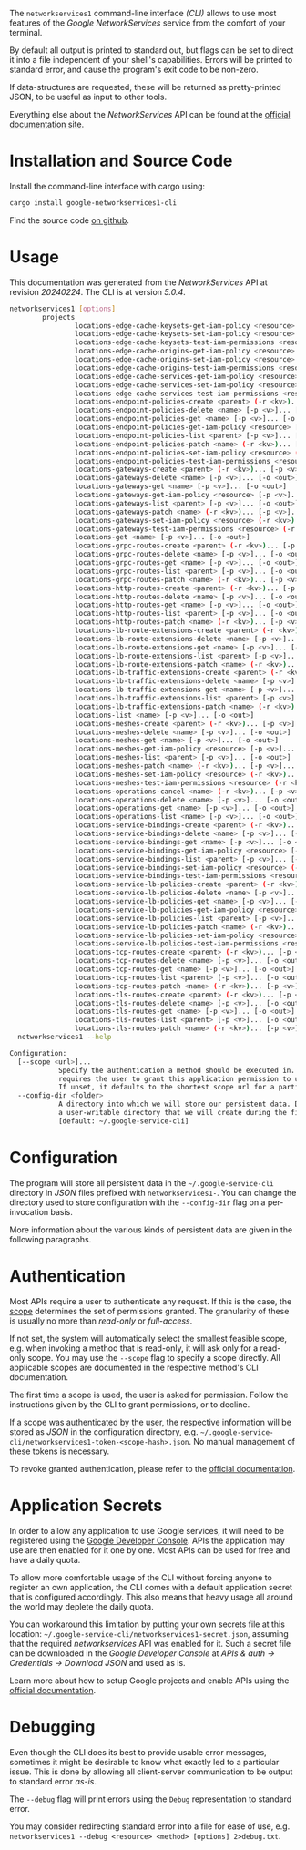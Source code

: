 <!---
DO NOT EDIT !
This file was generated automatically from 'src/generator/templates/cli/README.md.mako'
DO NOT EDIT !
-->
The `networkservices1` command-line interface *(CLI)* allows to use most features of the *Google NetworkServices* service from the comfort of your terminal.

By default all output is printed to standard out, but flags can be set to direct it into a file independent of your shell's
capabilities. Errors will be printed to standard error, and cause the program's exit code to be non-zero.

If data-structures are requested, these will be returned as pretty-printed JSON, to be useful as input to other tools.

Everything else about the *NetworkServices* API can be found at the
[official documentation site](https://cloud.google.com/networking).

# Installation and Source Code

Install the command-line interface with cargo using:

```bash
cargo install google-networkservices1-cli
```

Find the source code [on github](https://github.com/Byron/google-apis-rs/tree/main/gen/networkservices1-cli).

# Usage

This documentation was generated from the *NetworkServices* API at revision *20240224*. The CLI is at version *5.0.4*.

```bash
networkservices1 [options]
        projects
                locations-edge-cache-keysets-get-iam-policy <resource> [-p <v>]... [-o <out>]
                locations-edge-cache-keysets-set-iam-policy <resource> (-r <kv>)... [-p <v>]... [-o <out>]
                locations-edge-cache-keysets-test-iam-permissions <resource> (-r <kv>)... [-p <v>]... [-o <out>]
                locations-edge-cache-origins-get-iam-policy <resource> [-p <v>]... [-o <out>]
                locations-edge-cache-origins-set-iam-policy <resource> (-r <kv>)... [-p <v>]... [-o <out>]
                locations-edge-cache-origins-test-iam-permissions <resource> (-r <kv>)... [-p <v>]... [-o <out>]
                locations-edge-cache-services-get-iam-policy <resource> [-p <v>]... [-o <out>]
                locations-edge-cache-services-set-iam-policy <resource> (-r <kv>)... [-p <v>]... [-o <out>]
                locations-edge-cache-services-test-iam-permissions <resource> (-r <kv>)... [-p <v>]... [-o <out>]
                locations-endpoint-policies-create <parent> (-r <kv>)... [-p <v>]... [-o <out>]
                locations-endpoint-policies-delete <name> [-p <v>]... [-o <out>]
                locations-endpoint-policies-get <name> [-p <v>]... [-o <out>]
                locations-endpoint-policies-get-iam-policy <resource> [-p <v>]... [-o <out>]
                locations-endpoint-policies-list <parent> [-p <v>]... [-o <out>]
                locations-endpoint-policies-patch <name> (-r <kv>)... [-p <v>]... [-o <out>]
                locations-endpoint-policies-set-iam-policy <resource> (-r <kv>)... [-p <v>]... [-o <out>]
                locations-endpoint-policies-test-iam-permissions <resource> (-r <kv>)... [-p <v>]... [-o <out>]
                locations-gateways-create <parent> (-r <kv>)... [-p <v>]... [-o <out>]
                locations-gateways-delete <name> [-p <v>]... [-o <out>]
                locations-gateways-get <name> [-p <v>]... [-o <out>]
                locations-gateways-get-iam-policy <resource> [-p <v>]... [-o <out>]
                locations-gateways-list <parent> [-p <v>]... [-o <out>]
                locations-gateways-patch <name> (-r <kv>)... [-p <v>]... [-o <out>]
                locations-gateways-set-iam-policy <resource> (-r <kv>)... [-p <v>]... [-o <out>]
                locations-gateways-test-iam-permissions <resource> (-r <kv>)... [-p <v>]... [-o <out>]
                locations-get <name> [-p <v>]... [-o <out>]
                locations-grpc-routes-create <parent> (-r <kv>)... [-p <v>]... [-o <out>]
                locations-grpc-routes-delete <name> [-p <v>]... [-o <out>]
                locations-grpc-routes-get <name> [-p <v>]... [-o <out>]
                locations-grpc-routes-list <parent> [-p <v>]... [-o <out>]
                locations-grpc-routes-patch <name> (-r <kv>)... [-p <v>]... [-o <out>]
                locations-http-routes-create <parent> (-r <kv>)... [-p <v>]... [-o <out>]
                locations-http-routes-delete <name> [-p <v>]... [-o <out>]
                locations-http-routes-get <name> [-p <v>]... [-o <out>]
                locations-http-routes-list <parent> [-p <v>]... [-o <out>]
                locations-http-routes-patch <name> (-r <kv>)... [-p <v>]... [-o <out>]
                locations-lb-route-extensions-create <parent> (-r <kv>)... [-p <v>]... [-o <out>]
                locations-lb-route-extensions-delete <name> [-p <v>]... [-o <out>]
                locations-lb-route-extensions-get <name> [-p <v>]... [-o <out>]
                locations-lb-route-extensions-list <parent> [-p <v>]... [-o <out>]
                locations-lb-route-extensions-patch <name> (-r <kv>)... [-p <v>]... [-o <out>]
                locations-lb-traffic-extensions-create <parent> (-r <kv>)... [-p <v>]... [-o <out>]
                locations-lb-traffic-extensions-delete <name> [-p <v>]... [-o <out>]
                locations-lb-traffic-extensions-get <name> [-p <v>]... [-o <out>]
                locations-lb-traffic-extensions-list <parent> [-p <v>]... [-o <out>]
                locations-lb-traffic-extensions-patch <name> (-r <kv>)... [-p <v>]... [-o <out>]
                locations-list <name> [-p <v>]... [-o <out>]
                locations-meshes-create <parent> (-r <kv>)... [-p <v>]... [-o <out>]
                locations-meshes-delete <name> [-p <v>]... [-o <out>]
                locations-meshes-get <name> [-p <v>]... [-o <out>]
                locations-meshes-get-iam-policy <resource> [-p <v>]... [-o <out>]
                locations-meshes-list <parent> [-p <v>]... [-o <out>]
                locations-meshes-patch <name> (-r <kv>)... [-p <v>]... [-o <out>]
                locations-meshes-set-iam-policy <resource> (-r <kv>)... [-p <v>]... [-o <out>]
                locations-meshes-test-iam-permissions <resource> (-r <kv>)... [-p <v>]... [-o <out>]
                locations-operations-cancel <name> (-r <kv>)... [-p <v>]... [-o <out>]
                locations-operations-delete <name> [-p <v>]... [-o <out>]
                locations-operations-get <name> [-p <v>]... [-o <out>]
                locations-operations-list <name> [-p <v>]... [-o <out>]
                locations-service-bindings-create <parent> (-r <kv>)... [-p <v>]... [-o <out>]
                locations-service-bindings-delete <name> [-p <v>]... [-o <out>]
                locations-service-bindings-get <name> [-p <v>]... [-o <out>]
                locations-service-bindings-get-iam-policy <resource> [-p <v>]... [-o <out>]
                locations-service-bindings-list <parent> [-p <v>]... [-o <out>]
                locations-service-bindings-set-iam-policy <resource> (-r <kv>)... [-p <v>]... [-o <out>]
                locations-service-bindings-test-iam-permissions <resource> (-r <kv>)... [-p <v>]... [-o <out>]
                locations-service-lb-policies-create <parent> (-r <kv>)... [-p <v>]... [-o <out>]
                locations-service-lb-policies-delete <name> [-p <v>]... [-o <out>]
                locations-service-lb-policies-get <name> [-p <v>]... [-o <out>]
                locations-service-lb-policies-get-iam-policy <resource> [-p <v>]... [-o <out>]
                locations-service-lb-policies-list <parent> [-p <v>]... [-o <out>]
                locations-service-lb-policies-patch <name> (-r <kv>)... [-p <v>]... [-o <out>]
                locations-service-lb-policies-set-iam-policy <resource> (-r <kv>)... [-p <v>]... [-o <out>]
                locations-service-lb-policies-test-iam-permissions <resource> (-r <kv>)... [-p <v>]... [-o <out>]
                locations-tcp-routes-create <parent> (-r <kv>)... [-p <v>]... [-o <out>]
                locations-tcp-routes-delete <name> [-p <v>]... [-o <out>]
                locations-tcp-routes-get <name> [-p <v>]... [-o <out>]
                locations-tcp-routes-list <parent> [-p <v>]... [-o <out>]
                locations-tcp-routes-patch <name> (-r <kv>)... [-p <v>]... [-o <out>]
                locations-tls-routes-create <parent> (-r <kv>)... [-p <v>]... [-o <out>]
                locations-tls-routes-delete <name> [-p <v>]... [-o <out>]
                locations-tls-routes-get <name> [-p <v>]... [-o <out>]
                locations-tls-routes-list <parent> [-p <v>]... [-o <out>]
                locations-tls-routes-patch <name> (-r <kv>)... [-p <v>]... [-o <out>]
  networkservices1 --help

Configuration:
  [--scope <url>]...
            Specify the authentication a method should be executed in. Each scope
            requires the user to grant this application permission to use it.
            If unset, it defaults to the shortest scope url for a particular method.
  --config-dir <folder>
            A directory into which we will store our persistent data. Defaults to
            a user-writable directory that we will create during the first invocation.
            [default: ~/.google-service-cli]

```

# Configuration

The program will store all persistent data in the `~/.google-service-cli` directory in *JSON* files prefixed with `networkservices1-`.  You can change the directory used to store configuration with the `--config-dir` flag on a per-invocation basis.

More information about the various kinds of persistent data are given in the following paragraphs.

# Authentication

Most APIs require a user to authenticate any request. If this is the case, the [scope][scopes] determines the 
set of permissions granted. The granularity of these is usually no more than *read-only* or *full-access*.

If not set, the system will automatically select the smallest feasible scope, e.g. when invoking a
method that is read-only, it will ask only for a read-only scope. 
You may use the `--scope` flag to specify a scope directly. 
All applicable scopes are documented in the respective method's CLI documentation.

The first time a scope is used, the user is asked for permission. Follow the instructions given 
by the CLI to grant permissions, or to decline.

If a scope was authenticated by the user, the respective information will be stored as *JSON* in the configuration
directory, e.g. `~/.google-service-cli/networkservices1-token-<scope-hash>.json`. No manual management of these tokens
is necessary.

To revoke granted authentication, please refer to the [official documentation][revoke-access].

# Application Secrets

In order to allow any application to use Google services, it will need to be registered using the 
[Google Developer Console][google-dev-console]. APIs the application may use are then enabled for it
one by one. Most APIs can be used for free and have a daily quota.

To allow more comfortable usage of the CLI without forcing anyone to register an own application, the CLI
comes with a default application secret that is configured accordingly. This also means that heavy usage
all around the world may deplete the daily quota.

You can workaround this limitation by putting your own secrets file at this location: 
`~/.google-service-cli/networkservices1-secret.json`, assuming that the required *networkservices* API 
was enabled for it. Such a secret file can be downloaded in the *Google Developer Console* at 
*APIs & auth -> Credentials -> Download JSON* and used as is.

Learn more about how to setup Google projects and enable APIs using the [official documentation][google-project-new].


# Debugging

Even though the CLI does its best to provide usable error messages, sometimes it might be desirable to know
what exactly led to a particular issue. This is done by allowing all client-server communication to be 
output to standard error *as-is*.

The `--debug` flag will print errors using the `Debug` representation to standard error.

You may consider redirecting standard error into a file for ease of use, e.g. `networkservices1 --debug <resource> <method> [options] 2>debug.txt`.


[scopes]: https://developers.google.com/+/api/oauth#scopes
[revoke-access]: http://webapps.stackexchange.com/a/30849
[google-dev-console]: https://console.developers.google.com/
[google-project-new]: https://developers.google.com/console/help/new/
